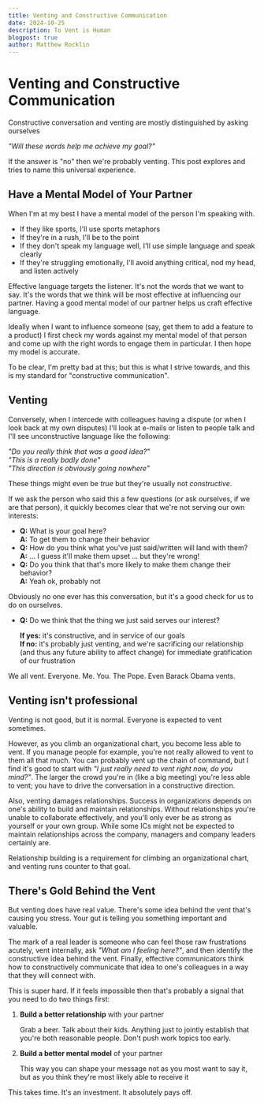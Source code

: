 ```yaml
---
title: Venting and Constructive Communication
date: 2024-10-25
description: To Vent is Human
blogpost: true
author: Matthew Rocklin
---
```


Venting and Constructive Communication
======================================

Constructive conversation and venting are mostly distinguished by asking
ourselves

*"Will these words help me achieve my goal?"*

If the answer is "no" then we're probably venting.
This post explores and tries to name this universal experience.

Have a Mental Model of Your Partner
-----------------------------------

When I'm at my best I have a mental model of the person I'm speaking with.

-  If they like sports, I'll use sports metaphors
-  If they're in a rush, I'll be to the point
-  If they don't speak my language well, I'll use simple language and speak clearly
-  If they're struggling emotionally, I'll avoid anything critical, nod my head, and listen actively

Effective language targets the listener.  It's not the words that we want to say.
It's the words that we think will be most effective at influencing our partner.
Having a good mental model of our partner helps us craft effective language.

Ideally when I want to influence someone (say, get them to add a feature to a product) I first check my words against my mental model of that person and come up with the right words to engage them in particular.  I then hope my model is accurate.

To be clear, I'm pretty bad at this; but this is what I strive towards, and
this is my standard for "constructive communication".

Venting
-------

Conversely, when I intercede with colleagues having a dispute (or when I look
back at my own disputes) I'll look at e-mails or listen to people talk and
I'll see unconstructive language like the following:

*"Do you really think that was a good idea?"*<br/>
*"This is a really badly done"*<br/>
*"This direction is obviously going nowhere"*<br/>

These things might even be *true* but they're usually not *constructive*.

If we ask the person who said this a few questions (or ask ourselves, if we are that person),
it quickly becomes clear that we're not serving our own interests:

-   **Q:** What is your goal here?<br/>
    **A:** To get them to change their behavior
-   **Q:** How do you think what you've just said/written will land with them?<br/>
    **A:** ... I guess it'll make them upset ... but they're wrong!
-   **Q:** Do you think that that's more likely to make them change their behavior?<br/>
    **A:** Yeah ok, probably not

Obviously no one ever has this conversation, but it's a good check for us to do on ourselves.

-   **Q:** Do we think that the thing we just said serves our interest?

    **If yes:** it's constructive, and in service of our goals<br/>
    **If no:** it's probably just venting, and we're sacrificing our relationship (and thus any future ability to affect change) for immediate gratification of our frustration

We all vent.  Everyone.  Me.  You.  The Pope.  Even Barack Obama vents.

Venting isn't professional
--------------------------

Venting is not good, but it is normal.  Everyone is expected to vent sometimes.

However, as you climb an organizational chart, you become less able to vent.
If you manage people for example, you're not really allowed to vent to them all
that much.  You can probably vent up the chain of command, but I find it's good
to start with *"I just really need to vent right now, do you mind?"*.  The
larger the crowd you're in (like a big meeting) you're less able to vent; you
have to drive the conversation in a constructive direction.

Also, venting damages relationships.  Success in organizations depends on one's
ability to build and maintain relationships.  Without relationships you're
unable to collaborate effectively, and you'll only ever be as strong as
yourself or your own group.  While some ICs might not be expected to maintain
relationships across the company, managers and company leaders certainly are.

Relationship building is a requirement for climbing an organizational chart,
and venting runs counter to that goal.

There's Gold Behind the Vent
----------------------------

But venting does have real value.  There's some idea behind the vent that's
causing you stress.  Your gut is telling you something important and valuable.

The mark of a real leader is someone who can feel those raw frustrations
acutely, vent internally, ask *"What am I feeling  here?"*, and then identify
the constructive idea behind the vent. Finally, effective communicators think
how to constructively communicate that idea to one's colleagues in a way that
they will connect with.

This is super hard.  If it feels impossible then that's probably a signal that
you need to do two things first:

1.  **Build a better relationship** with your partner

    Grab a beer.  Talk about their kids.  Anything just to jointly establish
    that you're both reasonable people.  Don't push work topics too early.

2.  **Build a better mental model** of your partner

    This way you can shape your message not as you most want to say it, but as
    you think they're most likely able to receive it

This takes time.  It's an investment.  It absolutely pays off.
